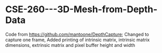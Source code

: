 # CSE-260---3D-Mesh-from-Depth-Data
Code from https://github.com/mantoone/DepthCapture; Changed to capture one frame, Added printing of intrinsic matrix, intrinsic matrix dimensions, extrinsic matrix and pixel buffer height and width
